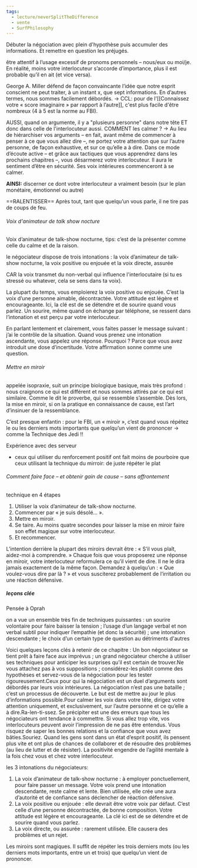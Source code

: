 ```yaml
---
tags:
  - lecture/neverSplitTheDifference
  - vente
  - SurfPhilosophy
---
```

Débuter la négociation avec plein d'hypothèse puis accumuler des informations. Et remettre en question les préjugés.

être attentif à l’usage excessif de pronoms personnels – nous/eux ou moi/je. En réalité, moins votre interlocuteur s’accorde d’importance, plus il est probable qu’il en ait (et vice versa). 


George A. Miller défend de façon convaincante l’idée que notre esprit conscient ne peut traiter, à un instant x, que sept informations. En d’autres termes, nous sommes facilement débordés.
-> CCL: pour de l'[[Connaissez votre « score imaginaire » par rapport à l’autre]], c'est plus facile d'être nombreux (4 à 5 est la norme au FBI).

AUSSI, quand on argumente, il y a "plusieurs personne" dans notre tête ET donc dans celle de l'interlocuteur aussi. COMMENT les calmer ?
-> Au lieu de hiérarchiser vos arguments – en fait, avant même de commencer à penser à ce que vous allez dire –, ne portez votre attention que sur l’autre personne, de façon exhaustive, et sur ce qu’elle a à dire. Dans ce mode d’écoute active – et grâce aux tactiques que vous apprendrez dans les prochains chapitres –, vous désarmerez votre interlocuteur. Il aura le sentiment d’être en sécurité. Ses voix intérieures commenceront à se calmer.

**AINSI:** discerner ce dont votre interlocuteur a vraiment besoin (sur le plan monétaire, émotionnel ou autre)

==RALENTISSER==  Après tout, tant que quelqu’un vous parle, il ne tire pas de coups de feu.

###### Voix d'animateur de talk show nocture
Voix d’animateur de talk-show nocturne, tips: c’est de la présenter comme celle du calme et de la raison.

le négociateur dispose de trois intonations : la voix d’animateur de talk-show nocturne, la voix positive ou enjouée et la voix directe, assurée

CAR la voix transmet du non-verbal qui influence l'interlocutaire (si tu es stressé ou whatever, cela se sens dans ta voix).

La plupart du temps, vous emploierez la voix positive ou enjouée. C’est la voix d’une personne aimable, décontractée. Votre attitude est légère et encourageante. Ici, la clé est de se détendre et de sourire quand vous parlez. Un sourire, même quand on échange par téléphone, se ressent dans l’intonation et est perçu par votre interlocuteur.

En parlant lentement et clairement, vous faites passer le message suivant : j’ai le contrôle de la situation.
Quand vous prenez une intonation ascendante, vous appelez une réponse. Pourquoi ? Parce que vous avez introduit une dose d’incertitude. Votre affirmation sonne comme une question.


###### Mettre en miroir
appelée isopraxie, suit un principe biologique basique, mais très profond : nous craignons ce qui est différent et nous sommes attirés par ce qui est similaire. Comme le dit le proverbe, qui se ressemble s’assemble. Dès lors, la mise en miroir, si on la pratique en connaissance de cause, est l’art d’insinuer de la ressemblance. 

C’est presque enfantin : pour le FBI, un « miroir », c’est quand vous répétez le ou les derniers mots importants que quelqu’un vient de prononcer -> comme la Technique des Jedi !!


Expérience avec des serveur
- ceux qui utiliser du renforcement positif ont fait moins de pourboire que ceux utilisant la technique du mirroir: de juste répéter le plat


###### Comment faire face – et obtenir gain de cause – sans affrontement
technique en 4 étapes
1. Utiliser la voix d’animateur de talk-show nocturne.
2. Commencer par « je suis désolé… ».
3. Mettre en miroir.
4. Se taire. Au moins quatre secondes pour laisser la mise en miroir faire son effet magique sur votre interlocuteur.
5. Et recommencer.


L’intention derrière la plupart des miroirs devrait être : « S’il vous plaît, aidez-moi à comprendre. » Chaque fois que vous proposerez une réponse en miroir, votre interlocuteur reformulera ce qu’il vient de dire. Il ne le dira jamais exactement de la même façon. Demandez à quelqu’un : « Que voulez-vous dire par là ? » et vous susciterez probablement de l’irritation ou une réaction défensive. 

##### leçons clée
Pensée à Oprah

 on a vue un ensemble très fin de techniques puissantes : un sourire volontaire pour faire baisser la tension ; l’usage d’un langage verbal et non verbal subtil pour indiquer l’empathie (et donc la sécurité) ; une intonation descendante ; le choix d’un certain type de question au détriments d'autres


Voici quelques leçons clés à retenir de ce chapitre : Un bon négociateur se tient prêt à faire face aux imprévus ; un grand négociateur cherche à utiliser ses techniques pour anticiper les surprises qu’il est certain de trouver.Ne vous attachez pas à vos suppositions ; considérez-les plutôt comme des hypothèses et servez-vous de la négociation pour les tester rigoureusement.Ceux pour qui la négociation est un duel d’arguments sont débordés par leurs voix intérieures. La négociation n’est pas une bataille ; c’est un processus de découverte. Le but est de mettre au jour le plus d’informations possible.Pour calmer les voix dans votre tête, dirigez votre attention uniquement, et exclusivement, sur l’autre personne et ce qu’elle a à dire.Ra-len-ti-ssez. Se précipiter est une des erreurs que tous les négociateurs ont tendance à commettre. Si vous allez trop vite, vos interlocuteurs peuvent avoir l’impression de ne pas être entendus. Vous risquez de saper les bonnes relations et la confiance que vous avez bâties.Souriez. Quand les gens sont dans un état d’esprit positif, ils pensent plus vite et ont plus de chances de collaborer et de résoudre des problèmes (au lieu de lutter et de résister). La positivité engendre de l’agilité mentale à la fois chez vous et chez votre interlocuteur. 


les 3 intonations du négociateurs:
1. La voix d’animateur de talk-show nocturne : à employer ponctuellement, pour faire passer un message. Votre voix prend une intonation descendante, reste calme et lente. Bien utilisée, elle crée une aura d’autorité et de confiance sans déclencher de réaction défensive.
2. La voix positive ou enjouée : elle devrait être votre voix par défaut. C’est celle d’une personne décontractée, de bonne composition. Votre attitude est légère et encourageante. La clé ici est de se détendre et de sourire quand vous parlez.
3. La voix directe, ou assurée : rarement utilisée. Elle causera des problèmes et un rejet.

Les miroirs sont magiques. Il suffit de répéter les trois derniers mots (ou les derniers mots importants, entre un et trois) que quelqu’un vient de prononcer. 